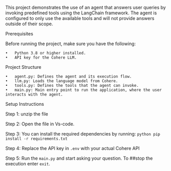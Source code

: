 This project demonstrates the use of an agent that answers user queries by invoking predefined tools using the LangChain framework. The agent is configured to only use the available tools and will not provide answers outside of their scope.

Prerequisites

Before running the project, make sure you have the following:

	•	Python 3.8 or higher installed.
	•	API key for the Cohere LLM.



Project Structure

	•	agent.py: Defines the agent and its execution flow.
	•	llm.py: Loads the language model from Cohere.
	•	tools.py: Defines the tools that the agent can invoke.
	•	main.py: Main entry point to run the application, where the user interacts with the agent.

Setup Instructions

Step 1: unzip the file

Step 2: Open the file in Vs-code.

Step 3: You can install the required dependencies by running:
    ```python
    pip install -r requirements.txt
    ```

Step 4: Replace the API key in `.env` with your actual Cohere API

Step 5: Run the `main.py` and start asking your question. To ##stop the execution enter `exit`.